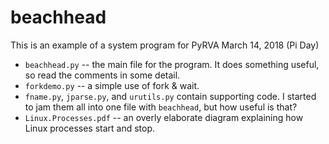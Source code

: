 # beachhead
This is an example of a system program for PyRVA March 14, 2018 (Pi Day)

- `beachhead.py` -- the main file for the program. It does something useful, so read the comments in some detail.
- `forkdemo.py` -- a simple use of fork & wait.
- `fname.py`, `jparse.py`, and `urutils.py` contain supporting code. I started to jam them all into one file with `beachhead`, but how useful is that?
- `Linux.Processes.pdf` -- an overly elaborate diagram explaining how Linux processes start and stop.

